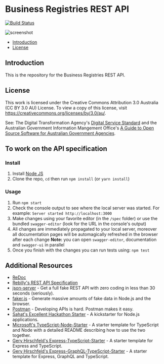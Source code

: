# Business Registries REST API

[![Build Status](https://travis-ci.org/ato-team/business-registries-rest-api-specification.svg?branch=master)](https://travis-ci.org/ato-team/business-registries-rest-api-specification)

![screenshot](https://github.com/ato-team/business-registries-rest-api-specification/blob/master/registry-rest-api.png)

* [Introduction](#introduction)
* [License](#license)

## Introduction

This is the repository for the Business Registries REST API.

## License

This work is licensed under the Creative Commons Attribution 3.0 Australia (CC BY 3.0 AU) License. To view a copy of 
this license, visit https://creativecommons.org/licenses/by/3.0/au/.

See: The Digital Transformation Agency's [Digital Service Standard](https://www.dta.gov.au/standard/) and the Australian 
Government Information Mangement Office's [A Guide to Open Source Software for Australian Government Agencies](http://www.finance.gov.au/files/2012/04/AGuidetoOpenSourceSoftware.pdf).

## To work on the API specification

### Install

1. Install [Node JS](https://nodejs.org/)
2. Clone the repo, `cd` then run `npm install` (or `yarn install`)

### Usage

1. Run `npm start`
2. Check the console output to see where the local server was started. For example: `Server started http://localhost:3000`
3. Make changes using your favorite editor (in the `/spec` folder) or use the bundled `swagger-editor` (look for the URL in the console's output)
4. All changes are immediately propagated to your local server, moreover all documentation pages will be automagically refreshed in the browser after each change
**Note:** you can open `swagger-editor`, documentation and `swagger-ui` in parallel
5. Once you finish with the changes you can run tests using: `npm test`

## Additional Resources
* [ReDoc](https://github.com/Rebilly/ReDoc)
* [Rebilly's REST API Specification](https://github.com/Rebilly/RebillyAPI)
* [json-server](https://github.com/typicode/json-server) - Get a full fake REST API with zero coding in less than 30 seconds (seriously).
* [faker.js](https://github.com/marak/Faker.js/) - Generate massive amounts of fake data in Node.js and the browser.
* [Postman](https://www.getpostman.com/) - Developing APIs is hard. Postman makes it easy.
* [Sahat's Excellent Hackathon Starter](https://github.com/sahat/hackathon-starter) - A kickstarter for Node.js applications.
* [Microsoft's TypeScript-Node-Starter](https://github.com/Microsoft/TypeScript-Node-Starter) - A starter template for TypeScript and Node with a detailed README describing how to use the two together.
* [Gery Hirschfeld's Express-TypeScript-Starter](https://github.com/w3tecch/express-typescript-boilerplate) - A starter template for Express and TypeScript.
* [Gery Hirschfeld's Express-GraphQL-TypeScript-Starter](https://github.com/w3tecch/express-graphql-typescript-boilerplate) - A starter template for Express, GraphQL and TypeScript.